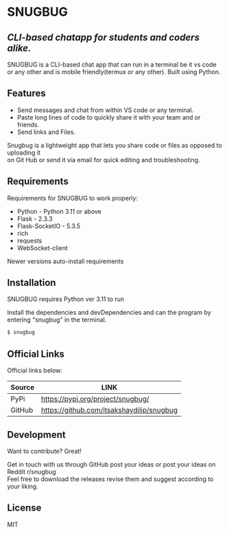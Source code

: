 # SNUGBUG
## _CLI-based chatapp for students and coders alike._


SNUGBUG is a CLI-based chat app that can run in a terminal be it vs code or any other and is mobile friendly(termux or any other).
Built using Python.

## Features

- Send messages and chat from within VS code or any terminal.
- Paste long lines of code to quickly share it with your team and or friends.
- Send links and Files.

Snugbug is a lightweight app that lets you share code or files as opposed to uploading it  
on Git Hub or send it via email for quick editing and troubleshooting.

## Requirements

Requirements for SNUGBUG to work properly:

- Python - Python 3.11 or above
- Flask - 2.3.3
- Flask-SocketIO - 5.3.5
- rich
- requests
- WebSocket-client

Newer versions auto-install requirements

## Installation

SNUGBUG requires Python ver 3.11 to run

Install the dependencies and devDependencies and can the program by entering "snugbug" in the terminal.

```sh
$ snugbug
```


## Official Links

Official links below:

| Source | LINK |
| ------ | ------ |
| PyPi | https://pypi.org/project/snugbug/ |
| GitHub | https://github.com/itsakshaydilip/snugbug |


## Development

Want to contribute? Great!

Get in touch with us through GitHub post your ideas or post your ideas on Reddit r/snugbug  
Feel free to download the releases revise them and suggest according to your liking.

## License

MIT

